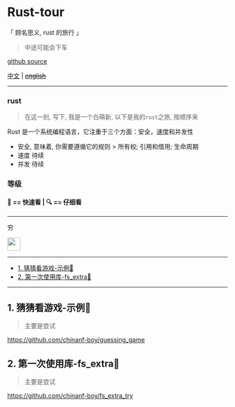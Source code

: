 # Rust-tour 

「 顾名思义, rust 的旅行 」

> 中途可能会下车

[github source]()

[中文](./readme.md) | ~~[english](./readme.en.md)~~

---

### rust

> 在这一刻, 写下, 我是一个白萌新, 以下是我的`rust`之旅, 按顺序来

Rust 是一个系统编程语言，它注重于三个方面：安全，速度和并发性

- 安全, 意味着, 你需要遵循它的规则 > 所有权; 引用和借用; 生命周期
- 速度 待续
- 并发 待续

### 等级

#### 👀 == 快速看 | 🔍 == 仔细看

---

穷

<a href="https://patreon.com/yobrave">
<img src="https://c5.patreon.com/external/logo/become_a_patron_button@2x.png" height="30">
</a>


---

<!-- START doctoc generated TOC please keep comment here to allow auto update -->
<!-- DON'T EDIT THIS SECTION, INSTEAD RE-RUN doctoc TO UPDATE -->


- [1. 猜猜看游戏-示例👀](#1-%E7%8C%9C%E7%8C%9C%E7%9C%8B%E6%B8%B8%E6%88%8F-%E7%A4%BA%E4%BE%8B)
- [2. 第一次使用库-fs_extra👀](#2-%E7%AC%AC%E4%B8%80%E6%AC%A1%E4%BD%BF%E7%94%A8%E5%BA%93-fs_extra)

<!-- END doctoc generated TOC please keep comment here to allow auto update -->

---

## 1. 猜猜看游戏-示例👀

> 主要是尝试 

https://github.com/chinanf-boy/guessing_game

## 2. 第一次使用库-fs_extra👀

> 主要是尝试 

https://github.com/chinanf-boy/fs_extra_try

